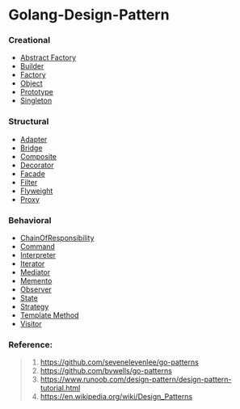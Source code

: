 # Golang-Design-Pattern

### Creational
- [Abstract Factory][1]
- [Builder][2]
- [Factory][3]
- [Object][4]
- [Prototype][5]
- [Singleton][6]

### Structural
- [Adapter][7]
- [Bridge][8]
- [Composite][9]
- [Decorator][10]
- [Facade][11]
- [Filter][12]
- [Flyweight][13]
- [Proxy][14]

### Behavioral
- [ChainOfResponsibility][15]
- [Command][16]
- [Interpreter][17]
- [Iterator][18]
- [Mediator][19]
- [Memento][20]
- [Observer][21]
- [State][22]
- [Strategy][23]
- [Template Method][24]
- [Visitor][25]

### Reference:
> 1. https://github.com/sevenelevenlee/go-patterns
> 2. https://github.com/bvwells/go-patterns
> 3. https://www.runoob.com/design-pattern/design-pattern-tutorial.html
> 4. https://en.wikipedia.org/wiki/Design_Patterns


[1]: https://github.com/A1014280203/Golang-Design-Pattern/blob/master/Creational/AbstractFactory/AbstractFactory.go
[2]: https://github.com/A1014280203/Golang-Design-Pattern/blob/master/Creational/Builder/Builder.go
[3]: https://github.com/A1014280203/Golang-Design-Pattern/blob/master/Creational/Factory/Factory.go
[4]: https://github.com/A1014280203/Golang-Design-Pattern/blob/master/Creational/ObjectPool/ObjectPool.go
[5]: https://github.com/A1014280203/Golang-Design-Pattern/blob/master/Creational/Prototype/Prototype.go
[6]: https://github.com/A1014280203/Golang-Design-Pattern/blob/master/Creational/Singleton/Singleton.go

[7]: https://github.com/A1014280203/Golang-Design-Pattern/blob/master/Structural/Adapter/Adapter.go
[8]: https://github.com/A1014280203/Golang-Design-Pattern/blob/master/Structural/Bridge/Bridge.go
[9]: https://github.com/A1014280203/Golang-Design-Pattern/blob/master/Structural/Composite/Composite.go
[10]: https://github.com/A1014280203/Golang-Design-Pattern/blob/master/Structural/Decorator/Decorator.go
[11]: https://github.com/A1014280203/Golang-Design-Pattern/blob/master/Structural/Facade/Facade.go
[12]: https://github.com/A1014280203/Golang-Design-Pattern/blob/master/Structural/Filter/Filter.go
[13]: https://github.com/A1014280203/Golang-Design-Pattern/blob/master/Structural/Flyweight/Flyweight.go
[14]: https://github.com/A1014280203/Golang-Design-Pattern/blob/master/Structural/Proxy/Proxy.go

[15]: https://github.com/A1014280203/Golang-Design-Pattern/blob/master/Behavioral/ChainOfResponsibility/ChainOfResponsibility.go
[16]: https://github.com/A1014280203/Golang-Design-Pattern/blob/master/Behavioral/Command/Command.go
[17]: https://github.com/A1014280203/Golang-Design-Pattern/blob/master/Behavioral/Interpreter/Interpreter.go
[18]: https://github.com/A1014280203/Golang-Design-Pattern/tree/master/Behavioral/Iterator
[19]: https://github.com/A1014280203/Golang-Design-Pattern/blob/master/Behavioral/Mediator/Mediator.go
[20]: https://github.com/A1014280203/Golang-Design-Pattern/blob/master/Behavioral/Memento/Memento.go
[21]: https://github.com/A1014280203/Golang-Design-Pattern/blob/master/Behavioral/Observer/Observer.go
[22]: https://github.com/A1014280203/Golang-Design-Pattern/blob/master/Behavioral/State/State.go
[23]: https://github.com/A1014280203/Golang-Design-Pattern/blob/master/Behavioral/Strategy/Strategy.go
[24]: https://github.com/A1014280203/Golang-Design-Pattern/blob/master/Behavioral/TemplateMethod/TemplateMethod.go
[25]: https://github.com/A1014280203/Golang-Design-Pattern/blob/master/Behavioral/Visitor/Visitor.go
